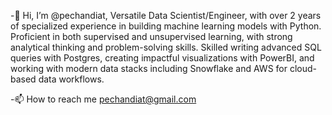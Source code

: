 -👋 Hi, I’m @pechandiat, Versatile Data Scientist/Engineer, with over 2 years of specialized experience in building machine learning models with Python. Proficient in both supervised and unsupervised learning, with strong analytical thinking and problem-solving skills. Skilled writing advanced SQL queries with Postgres, creating impactful visualizations with PowerBI, and working with modern data stacks including Snowflake and AWS for cloud-based data workflows.

-📫 How to reach me pechandiat@gmail.com

<!---
pechandiat/pechandiat is a ✨ special ✨ repository because its `README.md` (this file) appears on your GitHub profile.
You can click the Preview link to take a look at your changes.
--->

